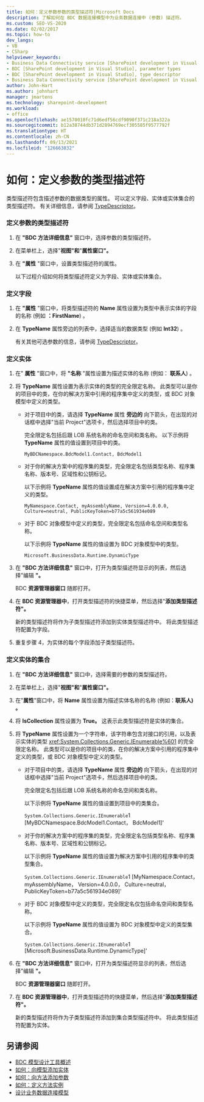 ```yaml
---
title: 如何：定义参数参数的类型描述符|Microsoft Docs
description: 了解如何在 BDC 数据连接模型中为业务数据连接中 (参数) 描述符。
ms.custom: SEO-VS-2020
ms.date: 02/02/2017
ms.topic: how-to
dev_langs:
- VB
- CSharp
helpviewer_keywords:
- Business Data Connectivity service [SharePoint development in Visual Studio], type descriptor
- BDC [SharePoint development in Visual Studio], parameter types
- BDC [SharePoint development in Visual Studio], type descriptor
- Business Data Connectivity service [SharePoint development in Visual Studio], parameter types
author: John-Hart
ms.author: johnhart
manager: jmartens
ms.technology: sharepoint-development
ms.workload:
- office
ms.openlocfilehash: ae1570010fc71d6edf56cdf9090f371c218a322a
ms.sourcegitcommit: b12a38744db371d2894769ecf305585f9577792f
ms.translationtype: HT
ms.contentlocale: zh-CN
ms.lasthandoff: 09/13/2021
ms.locfileid: "126663832"
---
```

# <a name="how-to-define-the-type-descriptor-of-a-parameter"></a>如何：定义参数的类型描述符
  类型描述符包含描述参数的数据类型的属性。 可以定义字段、实体或实体集合的类型描述符。 有关详细信息，请参阅 [TypeDescriptor](/previous-versions/office/developer/sharepoint-2007/ms543392\(v\=office.12\))。

### <a name="to-define-the-type-descriptor-of-a-parameter"></a>定义参数的类型描述符

1. 在 **"BDC 方法详细信息"** 窗口中，选择参数的类型描述符。

2. 在菜单栏上，选择"**视图"和**"**属性窗口"。**

3. 在 **"属性** "窗口中，设置类型描述符的属性。

     以下过程介绍如何将类型描述符定义为字段、实体或实体集合。

### <a name="to-define-a-field"></a>定义字段

1. 在 **"属性** "窗口中，将类型描述符的 **Name** 属性设置为类型中表示实体的字段的名称 (例如 **：FirstName**) 。

2. 在 **TypeName** 属性旁边的列表中，选择适当的数据类型 (例如 **Int32**) 。

     有关其他可选参数的信息，请参阅 [TypeDescriptor](/previous-versions/office/developer/sharepoint-2007/ms543392\(v\=office.12\))。

### <a name="to-define-an-entity"></a>定义实体

1. 在" **属性** "窗口中，将 **"名称** "属性设置为描述实体的名称 (例如： **联系人**) 。

2. 将 **TypeName** 属性设置为表示实体的类型的完全限定名称。 此类型可以是你的项目中的类，在你的解决方案中引用的程序集中定义的类型，或 BDC 对象模型中定义的类型。

    - 对于项目中的类，请选择 **TypeName** 属性 **旁边的** 向下箭头，在出现的对话框中选择"当前 Project"选项卡，然后选择项目中的类。

         完全限定名包括后跟 LOB 系统名称的命名空间和类名称。 以下示例将 **TypeName** 属性的值设置到项目中的类。

         `MyBDCNamespace.BdcModel1.Contact, BdcModel1`

    - 对于你的解决方案中的程序集的类型，完全限定名包括类型名称、程序集名称、版本号、区域性和公钥标记。

         以下示例将 **TypeName** 属性的值设置成在解决方案中引用的程序集中定义的类型。

         `MyNamespace.Contact, myAssemblyName, Version=4.0.0.0, Culture=neutral, PublicKeyToken=b77a5c561934e089`

    - 对于 BDC 对象模型中定义的类型，完全限定名包括命名空间和类型名称。

         以下示例将 **TypeName** 属性的值设置为 BDC 对象模型中的类型。

         `Microsoft.BusinessData.Runtime.DynamicType`

3. 在 **"BDC 方法详细信息"** 窗口中，打开为类型描述符显示的列表，然后选择"编辑 **"。**

     BDC **资源管理器窗口** 随即打开。

4. 在 **BDC 资源管理器中**，打开类型描述符的快捷菜单，然后选择"**添加类型描述符"。**

     新的类型描述符将作为子类型描述符添加到实体类型描述符中。 将此类型描述符配置为字段。

5. 重复步骤 4，为实体的每个字段添加子类型描述符。

### <a name="to-define-a-collection-of-entities"></a>定义实体的集合

1. 在 **"BDC 方法详细信息"** 窗口中，选择需要的参数的类型描述符。

2. 在菜单栏上，选择"**视图"和**"**属性窗口"。**

3. 在"**属性**"窗口中，将 **Name** 属性设置为描述实体名称的名称 (例如：**联系人) 。**

4. 将 **IsCollection** 属性设置为 **True。** 这表示此类型描述符是实体的集合。

5. 将 **TypeName** 属性设置为一个字符串，该字符串包含对接口的引用，以及表示实体的类型 <xref:System.Collections.Generic.IEnumerable%601> 的完全限定名称。 此类型可以是你的项目中的类，在你的解决方案中引用的程序集中定义的类型，或 BDC 对象模型中定义的类型。

   - 对于项目中的类，请选择 **TypeName** 属性 **旁边的** 向下箭头，在出现的对话框中选择"当前 Project"选项卡，然后选择项目中的类。

      完全限定名包括后跟 LOB 系统名称的命名空间和类名称。

      以下示例将 **TypeName** 属性的值设置到项目中的类集合。

      `System.Collections.Generic.IEnumerable`1 [MyBDCNamespace.BdcModel1.Contact， BdcModel1]'

   - 对于你的解决方案中的程序集的类型，完全限定名包括类型名称、程序集名称、版本号、区域性和公钥标记。

      以下示例将 **TypeName** 属性的值设置为解决方案中引用的程序集中的类型集合。

      `System.Collections.Generic.IEnumerable`1 [MyNamespace.Contact， myAssemblyName， Version=4.0.0.0， Culture=neutral， PublicKeyToken=b77a5c561934e089]'

   - 对于 BDC 对象模型中定义的类型，完全限定名仅包括命名空间和类型名称。

      以下示例将 **TypeName** 属性的值设置为 BDC 对象模型中定义的类型集合。

      `System.Collections.Generic.IEnumerable`1 [Microsoft.BusinessData.Runtime.DynamicType]'

6. 在 **"BDC 方法详细信息"** 窗口中，打开为类型描述符显示的列表，然后选择"编辑 **"。**

    BDC **资源管理器窗口** 随即打开。

7. 在 **BDC 资源管理器中**，打开类型描述符的快捷菜单，然后选择"**添加类型描述符"。**

    新的类型描述符将作为子类型描述符添加到集合类型描述符中。 将此类型描述符配置为实体。

## <a name="see-also"></a>另请参阅
- [BDC 模型设计工具概述](../sharepoint/bdc-model-design-tools-overview.md)
- [如何：向模型添加实体](../sharepoint/how-to-add-an-entity-to-a-model.md)
- [如何：向方法添加参数](../sharepoint/how-to-add-a-parameter-to-a-method.md)
- [如何：定义方法实例](../sharepoint/how-to-define-a-method-instance.md)
- [设计业务数据连接模型](../sharepoint/designing-a-business-data-connectivity-model.md)
